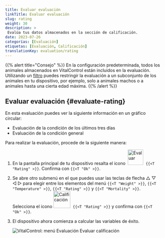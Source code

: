 ```yaml
---
title: Evaluar evaluación
linkTitle: Evaluar evaluación
slug: rating
weight: 30
description: >
 Evalúa tus datos almacenados en la sección de calificación.
date: 2023-07-26
categorías: [Evaluación]
etiquetas: [Evaluación, Calificación]
translationKey: evaluation/rating
---
```

{{% alert title="Consejo" %}}
En la configuración predeterminada, todos los animales almacenados en VitalControl están incluidos en la evaluación. Utilizando un [filtro](../../filter/) puedes restringir la evaluación a un subconjunto de los animales en tu dispositivo, por ejemplo, solo a animales machos o a animales hasta una cierta edad máxima.
{{% /alert %}}

## Evaluar evaluación {#evaluate-rating}

En esta evaluación puedes ver la siguiente información en un gráfico circular:
- Evaluación de la condición de los últimos tres días
- Evaluación de la condición general

Para realizar la evaluación, procede de la siguiente manera:

1. En la pantalla principal de tu dispositivo resalta el icono &nbsp;<img src="/icons/main/evaluation.svg" width="50" align="bottom" alt="Evaluar" />&nbsp; `{{<T "Rating" >}}`. Confirma con `{{<T "Ok" >}}`.

2. Se abre otro submenú en el que puedes usar las teclas de flecha △ ▽ ◁ ▷ para elegir entre los elementos del menú `{{<T "Weight" >}}`, `{{<T "Temperature" >}}`, `{{<T "Rating" >}}` y `{{<T "Mortality" >}}`. Selecciona el icono <img src="/icons/evaluation/rating.svg" width="55" align="bottom" alt="Calificación" />&nbsp; `{{<T "Rating" >}}` y confirma con `{{<T "Ok" >}}`.

3. El dispositivo ahora comienza a calcular las variables de éxito.

   ![VitalControl: menú Evaluación Evaluar calificación](../images/rating.png "Evaluar calificación")
